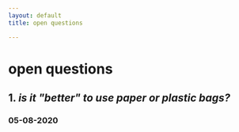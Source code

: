 ```yaml
---
layout: default
title: open questions

---
```


# open questions

## 1. _is it "better" to use paper or plastic bags?_
### 05-08-2020

